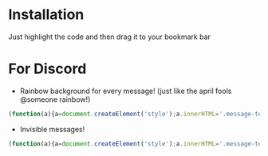 # Installation
Just highlight the code and then drag it to your bookmark bar

# For Discord
- Rainbow background for every message! (just like the april fools @someone rainbow!) 
```js
(function(a){a=document.createElement('style');a.innerHTML='.message-text:last-child{background:-webkit-gradient(linear,right top,left top,from(rgba(255,0,0,.2)),color-stop(rgba(255,255,0,.2)),color-stop(rgba(0,255,0,.2)),to(rgba(0,0,255,.2)));background:linear-gradient(270deg,rgba(255,0,0,.2),rgba(255,255,0,.2),rgba(0,255,0,.2),rgba(0,0,255,.2));border-radius:4px}';document.head.appendChild(a);})();
```
- Invisible messages!
```js
(function(a){a=document.createElement('style');a.innerHTML='.message-text:last-child{visibility:hidden;}';document.head.appendChild(a);})();
```
